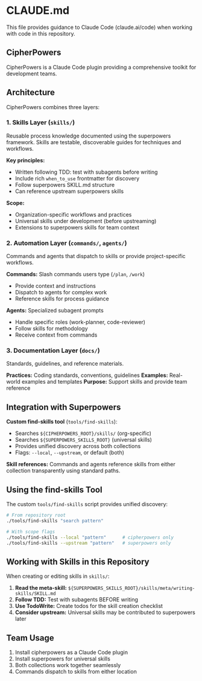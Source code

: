 # CLAUDE.md

This file provides guidance to Claude Code (claude.ai/code) when working with code in this repository.

## CipherPowers

CipherPowers is a Claude Code plugin providing a comprehensive toolkit for development teams.

## Architecture

CipherPowers combines three layers:

### 1. Skills Layer (`skills/`)

Reusable process knowledge documented using the superpowers framework. Skills are testable, discoverable guides for techniques and workflows.

**Key principles:**
- Written following TDD: test with subagents before writing
- Include rich `when_to_use` frontmatter for discovery
- Follow superpowers SKILL.md structure
- Can reference upstream superpowers skills

**Scope:**
- Organization-specific workflows and practices
- Universal skills under development (before upstreaming)
- Extensions to superpowers skills for team context

### 2. Automation Layer (`commands/`, `agents/`)

Commands and agents that dispatch to skills or provide project-specific workflows.

**Commands:** Slash commands users type (`/plan`, `/work`)
- Provide context and instructions
- Dispatch to agents for complex work
- Reference skills for process guidance

**Agents:** Specialized subagent prompts
- Handle specific roles (work-planner, code-reviewer)
- Follow skills for methodology
- Receive context from commands

### 3. Documentation Layer (`docs/`)

Standards, guidelines, and reference materials.

**Practices:** Coding standards, conventions, guidelines
**Examples:** Real-world examples and templates
**Purpose:** Support skills and provide team reference

## Integration with Superpowers

**Custom find-skills tool** (`tools/find-skills`):
- Searches `${CIPHERPOWERS_ROOT}/skills/` (org-specific)
- Searches `${SUPERPOWERS_SKILLS_ROOT}` (universal skills)
- Provides unified discovery across both collections
- Flags: `--local`, `--upstream`, or default (both)

**Skill references:**
Commands and agents reference skills from either collection transparently using standard paths.

## Using the find-skills Tool

The custom `tools/find-skills` script provides unified discovery:

```bash
# From repository root
./tools/find-skills "search pattern"

# With scope flags
./tools/find-skills --local "pattern"      # cipherpowers only
./tools/find-skills --upstream "pattern"   # superpowers only
```

## Working with Skills in this Repository

When creating or editing skills in `skills/`:

1. **Read the meta-skill:** `${SUPERPOWERS_SKILLS_ROOT}/skills/meta/writing-skills/SKILL.md`
2. **Follow TDD:** Test with subagents BEFORE writing
3. **Use TodoWrite:** Create todos for the skill creation checklist
4. **Consider upstream:** Universal skills may be contributed to superpowers later

## Team Usage

1. Install cipherpowers as a Claude Code plugin
2. Install superpowers for universal skills
3. Both collections work together seamlessly
4. Commands dispatch to skills from either location

